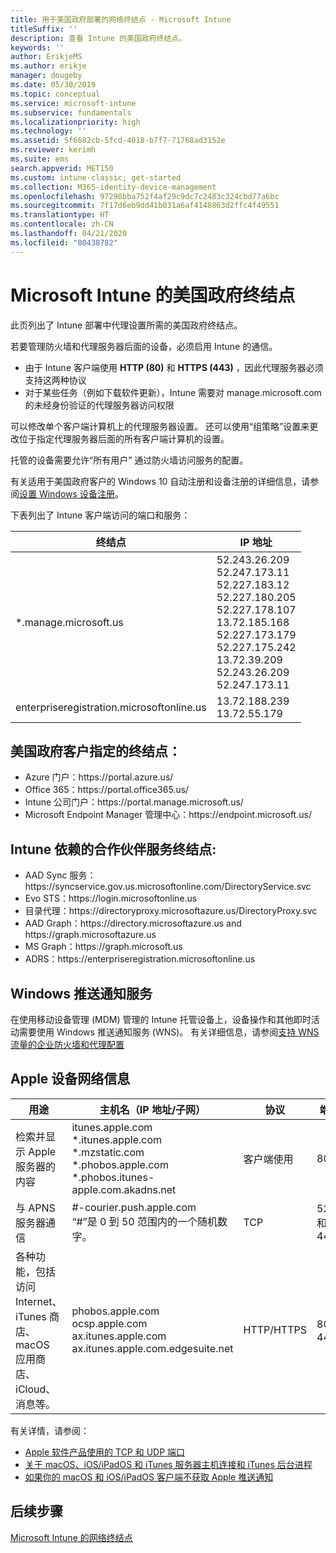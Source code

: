 ```yaml
---
title: 用于美国政府部署的网络终结点 - Microsoft Intune
titleSuffix: ''
description: 查看 Intune 的美国政府终结点。
keywords: ''
author: ErikjeMS
ms.author: erikje
manager: dougeby
ms.date: 05/30/2019
ms.topic: conceptual
ms.service: microsoft-intune
ms.subservice: fundamentals
ms.localizationpriority: high
ms.technology: ''
ms.assetid: 5f6682cb-5fcd-4018-b7f7-71768ad3152e
ms.reviewer: kerimh
ms.suite: ems
search.appverid: MET150
ms.custom: intune-classic; get-started
ms.collection: M365-identity-device-management
ms.openlocfilehash: 97298bba752f4af29c9dc7c2483c324cbd77a6bc
ms.sourcegitcommit: 7f17d6eb9dd41b031a6af4148863d2ffc4f49551
ms.translationtype: HT
ms.contentlocale: zh-CN
ms.lasthandoff: 04/21/2020
ms.locfileid: "80438782"
---
```

# <a name="us-government-endpoints-for-microsoft-intune"></a>Microsoft Intune 的美国政府终结点

此页列出了 Intune 部署中代理设置所需的美国政府终结点。

若要管理防火墙和代理服务器后面的设备，必须启用 Intune 的通信。

- 由于 Intune 客户端使用 **HTTP (80)** 和 **HTTPS (443)** ，因此代理服务器必须支持这两种协议
- 对于某些任务（例如下载软件更新），Intune 需要对 manage.microsoft.com 的未经身份验证的代理服务器访问权限

可以修改单个客户端计算机上的代理服务器设置。 还可以使用“组策略”设置来更改位于指定代理服务器后面的所有客户端计算机的设置。

托管的设备需要允许“所有用户”  通过防火墙访问服务的配置。

有关适用于美国政府客户的 Windows 10 自动注册和设备注册的详细信息，请参阅[设置 Windows 设备注册](../enrollment/windows-enroll.md#windows-10-auto-enrollment-and-device-registration)。

下表列出了 Intune 客户端访问的端口和服务：

|终结点 |**IP 地址**|
|---------------------|-----------|
|*.manage.microsoft.us | 52.243.26.209 <br> 52.247.173.11 <br> 52.227.183.12 <br>52.227.180.205 <br> 52.227.178.107 <br> 13.72.185.168 <br> 52.227.173.179 <br> 52.227.175.242 <br> 13.72.39.209 <br> 52.243.26.209 <br> 52.247.173.11 |
| enterpriseregistration.microsoftonline.us | 13.72.188.239 <br> 13.72.55.179 |

## <a name="us-government-customer-designated-endpoints"></a>美国政府客户指定的终结点：
- Azure 门户：https:\//portal.azure.us/ 
- Office 365：https:\//portal.office365.us/ 
- Intune 公司门户：https:\//portal.manage.microsoft.us/ 
- Microsoft Endpoint Manager 管理中心：https:\//endpoint.microsoft.us/

## <a name="partner-service-endpoints-that-intune-depends-on"></a>Intune 依赖的合作伙伴服务终结点:
- AAD Sync 服务：https:\//syncservice.gov.us.microsoftonline.com/DirectoryService.svc
- Evo STS：https:\//login.microsoftonline.us
- 目录代理：https:\//directoryproxy.microsoftazure.us/DirectoryProxy.svc
- AAD Graph：https:\//directory.microsoftazure.us and https:\//graph.microsoftazure.us
- MS Graph：https:\//graph.microsoft.us
- ADRS：https:\//enterpriseregistration.microsoftonline.us

## <a name="windows-push-notification-services"></a>Windows 推送通知服务
在使用移动设备管理 (MDM) 管理的 Intune 托管设备上，设备操作和其他即时活动需要使用 Windows 推送通知服务 (WNS)。 有关详细信息，请参阅[支持 WNS 流量的企业防火墙和代理配置](https://docs.microsoft.com/windows/uwp/design/shell/tiles-and-notifications/firewall-allowlist-config)

## <a name="apple-device-network-information"></a>Apple 设备网络信息

|**用途**|**主机名（IP 地址/子网）**|**协议**|**端口**|
|------------|-----------|------------|-----------|
|检索并显示 Apple 服务器的内容|itunes.apple.com<br>\*.itunes.apple.com<br>\*.mzstatic.com<br>\*.phobos.apple.com<br>\*.phobos.itunes-apple.com.akadns.net|客户端使用|80|
|与 APNS 服务器通信|#-courier.push.apple.com<br>“#”是 0 到 50 范围内的一个随机数字。|TCP|5223 和 443|
|各种功能，包括访问 Internet、iTunes 商店、macOS 应用商店、iCloud、消息等。|phobos.apple.com<br>ocsp.apple.com<br>ax.itunes.apple.com<br>ax.itunes.apple.com.edgesuite.net|HTTP/HTTPS|80 或 443|

有关详情，请参阅：

- [Apple 软件产品使用的 TCP 和 UDP 端口](https://support.apple.com/HT202944)
- [关于 macOS、iOS/iPadOS 和 iTunes 服务器主机连接和 iTunes 后台进程](https://support.apple.com/HT201999)
- [如果你的 macOS 和 iOS/iPadOS 客户端不获取 Apple 推送通知](https://support.apple.com/HT203609)

## <a name="next-steps"></a>后续步骤
[Microsoft Intune 的网络终结点](intune-endpoints.md)

